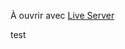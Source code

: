 À ouvrir avec [Live Server](https://marketplace.visualstudio.com/items?itemName=ritwickdey.LiveServer)

test
